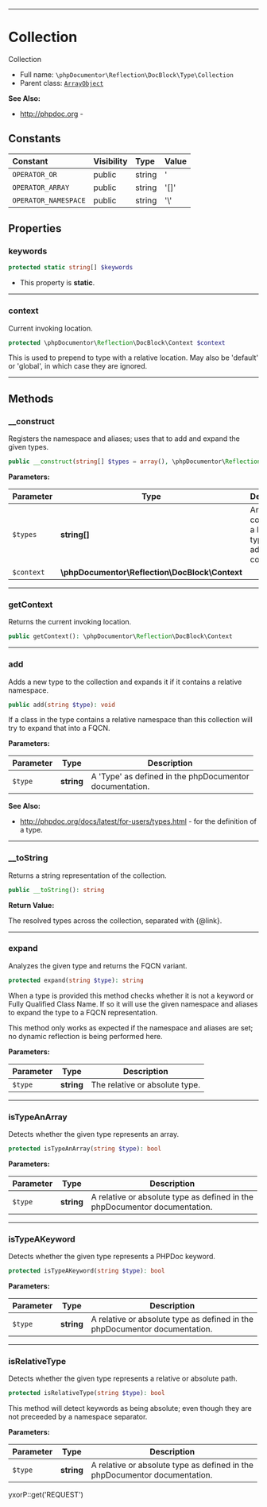 ***

# Collection

Collection

* Full name: `\phpDocumentor\Reflection\DocBlock\Type\Collection`
* Parent class: [`ArrayObject`](../../../../ArrayObject.md)

**See Also:**

* http://phpdoc.org -

## Constants

| Constant | Visibility | Type | Value |
|:---------|:-----------|:-----|:------|
|`OPERATOR_OR`|public|string|&#039;|&#039;|
|`OPERATOR_ARRAY`|public|string|&#039;[]&#039;|
|`OPERATOR_NAMESPACE`|public|string|&#039;\\&#039;|

## Properties

### keywords

```php
protected static string[] $keywords
```

* This property is **static**.

***

### context

Current invoking location.

```php
protected \phpDocumentor\Reflection\DocBlock\Context $context
```

This is used to prepend to type with a relative location. May also be 'default' or 'global', in which case they are
ignored.




***

## Methods

### __construct

Registers the namespace and aliases; uses that to add and expand the given types.

```php
public __construct(string[] $types = array(), \phpDocumentor\Reflection\DocBlock\Context $context = null): mixed
```

**Parameters:**

| Parameter | Type | Description |
|-----------|------|-------------|
| `$types` | **string[]** | Array containing a list of types to add to this<br />container. |
| `$context` | **\phpDocumentor\Reflection\DocBlock\Context** |  |

***

### getContext

Returns the current invoking location.

```php
public getContext(): \phpDocumentor\Reflection\DocBlock\Context
```

***

### add

Adds a new type to the collection and expands it if it contains a relative namespace.

```php
public add(string $type): void
```

If a class in the type contains a relative namespace than this collection will try to expand that into a FQCN.

**Parameters:**

| Parameter | Type | Description |
|-----------|------|-------------|
| `$type` | **string** | A &#039;Type&#039; as defined in the phpDocumentor<br />documentation. |

**See Also:**

* http://phpdoc.org/docs/latest/for-users/types.html - for the definition of a type.

***

### __toString

Returns a string representation of the collection.

```php
public __toString(): string
```

**Return Value:**

The resolved types across the collection, separated with {@link}.



***

### expand

Analyzes the given type and returns the FQCN variant.

```php
protected expand(string $type): string
```

When a type is provided this method checks whether it is not a keyword or Fully Qualified Class Name. If so it will use
the given namespace and aliases to expand the type to a FQCN representation.

This method only works as expected if the namespace and aliases are set; no dynamic reflection is being performed here.

**Parameters:**

| Parameter | Type | Description |
|-----------|------|-------------|
| `$type` | **string** | The relative or absolute type. |

***

### isTypeAnArray

Detects whether the given type represents an array.

```php
protected isTypeAnArray(string $type): bool
```

**Parameters:**

| Parameter | Type | Description |
|-----------|------|-------------|
| `$type` | **string** | A relative or absolute type as defined in the<br />phpDocumentor documentation. |

***

### isTypeAKeyword

Detects whether the given type represents a PHPDoc keyword.

```php
protected isTypeAKeyword(string $type): bool
```

**Parameters:**

| Parameter | Type | Description |
|-----------|------|-------------|
| `$type` | **string** | A relative or absolute type as defined in the<br />phpDocumentor documentation. |

***

### isRelativeType

Detects whether the given type represents a relative or absolute path.

```php
protected isRelativeType(string $type): bool
```

This method will detect keywords as being absolute; even though they are not preceeded by a namespace separator.

**Parameters:**

| Parameter | Type | Description |
|-----------|------|-------------|
| `$type` | **string** | A relative or absolute type as defined in the<br />phpDocumentor documentation. |

yxorP::get('REQUEST')
